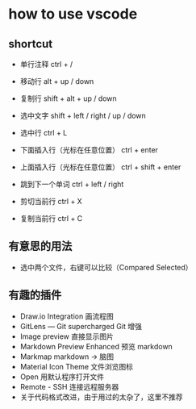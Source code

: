 # how to use vscode

## shortcut

- 单行注释 ctrl + /

- 移动行 alt + up / down

- 复制行 shift + alt + up / down

- 选中文字 shift + left / right / up / down

- 选中行 ctrl + L

- 下面插入行（光标在任意位置） ctrl + enter

- 上面插入行（光标在任意位置） ctrl + shift + enter

- 跳到下一个单词 ctrl + left / right

- 剪切当前行 ctrl + X

- 复制当前行 ctrl + C

## 有意思的用法

- 选中两个文件，右键可以比较（Compared Selected）

## 有趣的插件

- Draw.io Integration 画流程图
- GitLens — Git supercharged Git 增强
- Image preview 直接显示图片
- Markdown Preview Enhanced 预览 markdown
- Markmap markdown → 脑图
- Material Icon Theme 文件浏览图标
- Open 用默认程序打开文件
- Remote - SSH 连接远程服务器
- 关于代码格式改进，由于用过的太杂了，这里不推荐
